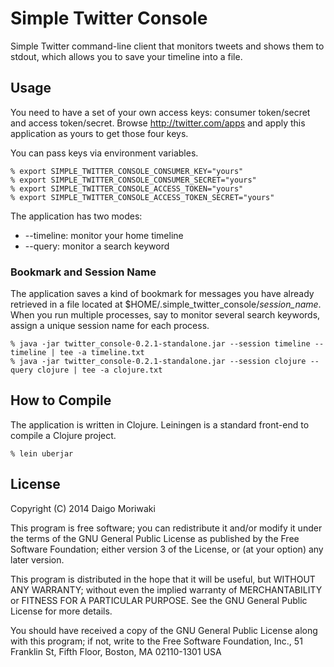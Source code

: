 # Simple Twitter Console

Simple Twitter command-line client that monitors tweets and shows them to
stdout, which allows you to save your timeline into a file.

## Usage

You need to have a set of your own access keys: consumer token/secret and access
token/secret. Browse http://twitter.com/apps and apply this application as
yours to get those four keys. 

You can pass keys via environment variables.

```
% export SIMPLE_TWITTER_CONSOLE_CONSUMER_KEY="yours"
% export SIMPLE_TWITTER_CONSOLE_CONSUMER_SECRET="yours"
% export SIMPLE_TWITTER_CONSOLE_ACCESS_TOKEN="yours"
% export SIMPLE_TWITTER_CONSOLE_ACCESS_TOKEN_SECRET="yours"
```

The application has two modes:

* --timeline: monitor your home timeline
* --query: monitor a search keyword

### Bookmark and Session Name

The application saves a kind of bookmark for messages you have already
retrieved in a file located at $HOME/.simple_twitter_console/_session_name_.
When you run multiple processes, say to monitor several search keywords,
assign a unique session name for each process.

```
% java -jar twitter_console-0.2.1-standalone.jar --session timeline --timeline | tee -a timeline.txt
% java -jar twitter_console-0.2.1-standalone.jar --session clojure --query clojure | tee -a clojure.txt
```

## How to Compile

The application is written in Clojure. Leiningen is a standard front-end to
compile a Clojure project.

```
% lein uberjar
```

## License

Copyright (C) 2014 Daigo Moriwaki <daigo at debian dot com>

This program is free software; you can redistribute it and/or modify
it under the terms of the GNU General Public License as published by
the Free Software Foundation; either version 3 of the License, or
(at your option) any later version.

This program is distributed in the hope that it will be useful,
but WITHOUT ANY WARRANTY; without even the implied warranty of
MERCHANTABILITY or FITNESS FOR A PARTICULAR PURPOSE.  See the
GNU General Public License for more details.

You should have received a copy of the GNU General Public License
along with this program; if not, write to the Free Software
Foundation, Inc., 51 Franklin St, Fifth Floor, Boston, MA  02110-1301  USA
